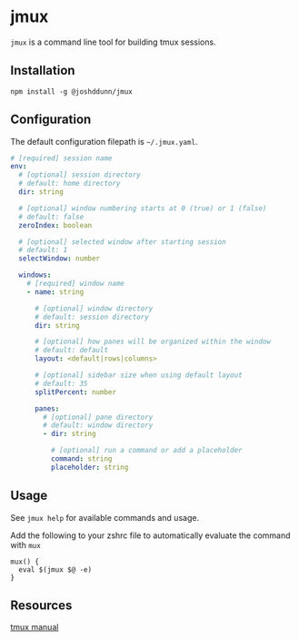 # jmux

`jmux` is a command line tool for building tmux sessions.

## Installation

`npm install -g @joshddunn/jmux`

## Configuration

The default configuration filepath is `~/.jmux.yaml`.

```yaml
# [required] session name
env:
  # [optional] session directory
  # default: home directory
  dir: string

  # [optional] window numbering starts at 0 (true) or 1 (false)
  # default: false
  zeroIndex: boolean

  # [optional] selected window after starting session
  # default: 1
  selectWindow: number

  windows:
    # [required] window name
    - name: string

      # [optional] window directory
      # default: session directory
      dir: string

      # [optional] how panes will be organized within the window
      # default: default
      layout: <default|rows|columns>

      # [optional] sidebar size when using default layout
      # default: 35
      splitPercent: number

      panes:
        # [optional] pane directory
        # default: window directory
        - dir: string

          # [optional] run a command or add a placeholder
          command: string
          placeholder: string
```

## Usage

See `jmux help` for available commands and usage.

Add the following to your zshrc file to automatically evaluate the command with `mux`

```
mux() {
  eval $(jmux $@ -e)
}
```

## Resources

[tmux manual](https://man7.org/linux/man-pages/man1/tmux.1.html)
